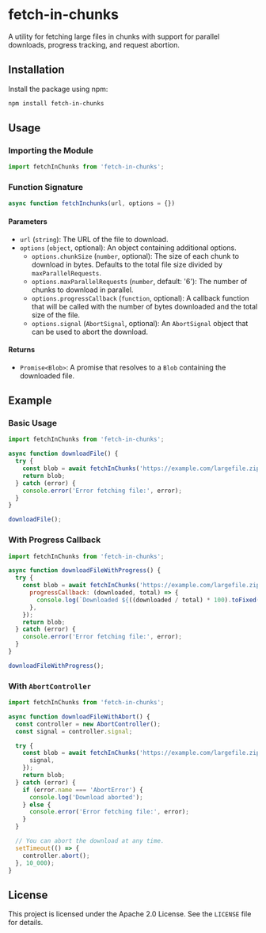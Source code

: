 # fetch-in-chunks

A utility for fetching large files in chunks with support for parallel
downloads, progress tracking, and request abortion.

## Installation

Install the package using npm:

```bash
npm install fetch-in-chunks
```

## Usage

### Importing the Module

```js
import fetchInChunks from 'fetch-in-chunks';
```

### Function Signature

```js
async function fetchInchunks(url, options = {})
```

#### Parameters

* `url` (`string`): The URL of the file to download.
* `options` (`object`, optional): An object containing additional options.
    * `options.chunkSize` (`number`, optional): The size of each chunk to download in bytes. Defaults to the total file size divided by `maxParallelRequests`.
    * `options.maxParallelRequests` (`number`, default: '6'): The number of chunks to download in parallel.
    * `options.progressCallback` (`function`, optional): A callback function that will be called with the number of bytes downloaded and the total size of the file.
    * `options.signal` (`AbortSignal`, optional): An `AbortSignal` object that can be used to abort the download.

#### Returns

* `Promise<Blob>`: A promise that resolves to a `Blob` containing the downloaded file.

## Example

### Basic Usage

```js
import fetchInChunks from 'fetch-in-chunks';

async function downloadFile() {
  try {
    const blob = await fetchInChunks('https://example.com/largefile.zip');
    return blob;
  } catch (error) {
    console.error('Error fetching file:', error);
  }
}

downloadFile();
```

### With Progress Callback

```js
import fetchInChunks from 'fetch-in-chunks';

async function downloadFileWithProgress() {
  try {
    const blob = await fetchInChunks('https://example.com/largefile.zip', {
      progressCallback: (downloaded, total) => {
        console.log(`Downloaded ${((downloaded / total) * 100).toFixed(2)}%`);
      },
    });
    return blob;
  } catch (error) {
    console.error('Error fetching file:', error);
  }
}

downloadFileWithProgress();
```

### With `AbortController`

```js
import fetchInChunks from 'fetch-in-chunks';

async function downloadFileWithAbort() {
  const controller = new AbortController();
  const signal = controller.signal;

  try {
    const blob = await fetchInChunks('https://example.com/largefile.zip', {
      signal,
    });
    return blob;
  } catch (error) {
    if (error.name === 'AbortError') {
      console.log('Download aborted');
    } else {
      console.error('Error fetching file:', error);
    }
  }

  // You can abort the download at any time.
  setTimeout(() => {
    controller.abort();
  }, 10_000);
}
```

## License

This project is licensed under the Apache 2.0 License. See the `LICENSE` file
for details.